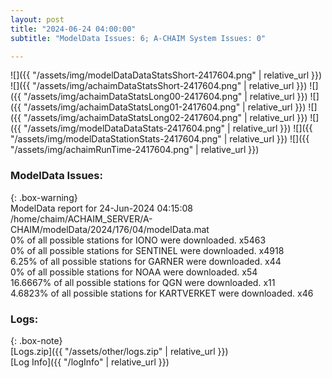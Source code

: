 ```yaml
---
layout: post
title: "2024-06-24 04:00:00"
subtitle: "ModelData Issues: 6; A-CHAIM System Issues: 0"

---
```


![]({{ "/assets/img/modelDataDataStatsShort-2417604.png" | relative_url }})
![]({{ "/assets/img/achaimDataStatsShort-2417604.png" | relative_url }})
![]({{ "/assets/img/achaimDataStatsLong00-2417604.png" | relative_url }})
![]({{ "/assets/img/achaimDataStatsLong01-2417604.png" | relative_url }})
![]({{ "/assets/img/achaimDataStatsLong02-2417604.png" | relative_url }})
![]({{ "/assets/img/modelDataDataStats-2417604.png" | relative_url }})
![]({{ "/assets/img/modelDataStationStats-2417604.png" | relative_url }})
![]({{ "/assets/img/achaimRunTime-2417604.png" | relative_url }})


### ModelData Issues:  
  
{: .box-warning}  
 ModelData report for 24-Jun-2024 04:15:08   
 /home/chaim/ACHAIM_SERVER/A-CHAIM/modelData/2024/176/04/modelData.mat   
 0% of all possible stations for IONO were downloaded. x5463   
 0% of all possible stations for SENTINEL were downloaded. x4918   
 6.25% of all possible stations for GARNER were downloaded. x44   
 0% of all possible stations for NOAA were downloaded. x54   
 16.6667% of all possible stations for QGN were downloaded. x11   
 4.6823% of all possible stations for KARTVERKET were downloaded. x46   
  


### Logs:  
  
{: .box-note}  
[Logs.zip]({{ "/assets/other/logs.zip" | relative_url }})  
[Log Info]({{ "/logInfo" | relative_url }})  
